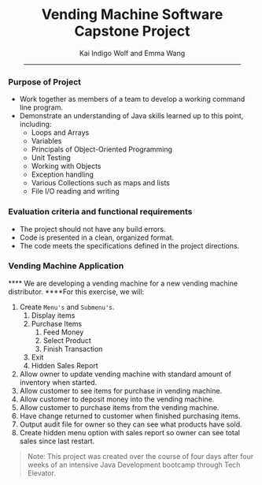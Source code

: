# <center>Vending Machine Software Capstone Project
<center> Kai Indigo Wolf and Emma Wang </center>
<center>_____________________________________________________________________</center>

### Purpose of Project

- Work together as members of a team to develop a working command line program.
- Demonstrate an understanding of Java skills learned up to this point, including:
  - Loops and Arrays
  - Variables
  - Principals of Object-Oriented Programming
  - Unit Testing
  - Working with Objects
  - Exception handling
  - Various Collections such as maps and lists
  - File I/O reading and writing

### Evaluation criteria and functional requirements

* The project should not have any build errors.
* Code is presented in a clean, organized format.
* The code meets the specifications defined in the project directions.


### Vending Machine Application

**** We are developing a vending machine for a new vending machine distributor. ****For this exercise, we will:

1. Create `Menu's` and `Submenu's`.
   1. Display items
   2. Purchase Items
      1. Feed Money
      2. Select Product
      3. Finish Transaction
   3. Exit
   4. Hidden Sales Report
2. Allow owner to update vending machine with standard amount of inventory when started.
3. Allow customer to see items for purchase in vending machine.
4. Allow customer to deposit money into the vending machine.
5. Allow customer to purchase items from the vending machine.
6. Have change returned to customer when finished purchasing items.
7. Output audit file for owner so they can see what products have sold.
8. Create hidden menu option with sales report so owner can see total sales since last restart.




>Note: This project was created over the course of four days after four weeks of an intensive Java Development bootcamp through Tech Elevator.





